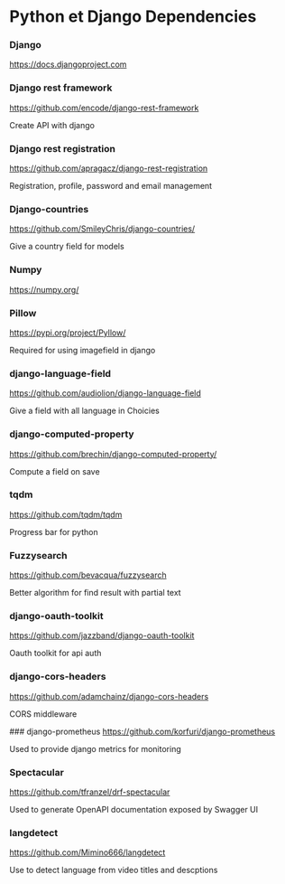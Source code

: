Python et Django Dependencies
===


### Django
https://docs.djangoproject.com

### Django rest framework
https://github.com/encode/django-rest-framework

Create API with django

### Django rest registration
https://github.com/apragacz/django-rest-registration

Registration, profile, password and email management

### Django-countries
https://github.com/SmileyChris/django-countries/

Give a country field for models

### Numpy
https://numpy.org/

### Pillow
https://pypi.org/project/Pyllow/

Required for using imagefield in django

### django-language-field
https://github.com/audiolion/django-language-field

Give a field with all language in Choicies

### django-computed-property
https://github.com/brechin/django-computed-property/

Compute a field on save

### tqdm
https://github.com/tqdm/tqdm

Progress bar for python

### Fuzzysearch
https://github.com/bevacqua/fuzzysearch

Better algorithm for find result with partial text

### django-oauth-toolkit
https://github.com/jazzband/django-oauth-toolkit

Oauth toolkit for api auth

### django-cors-headers
https://github.com/adamchainz/django-cors-headers

CORS middleware

### django-prometheus
https://github.com/korfuri/django-prometheus

Used to provide django metrics for monitoring

### Spectacular
https://github.com/tfranzel/drf-spectacular

Used to generate OpenAPI documentation exposed by Swagger UI

### langdetect
https://github.com/Mimino666/langdetect

Use to detect language from video titles and descptions